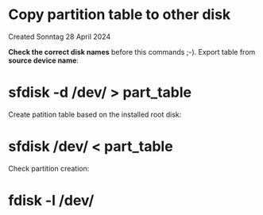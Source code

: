 # Copy partition table to other disk
Created Sonntag 28 April 2024

**Check the correct disk names** before this commands ;-).
Export table from **source device name**:
# sfdisk -d /dev/<Source device name> > part_table
Create patition table based on the installed root disk:
# sfdisk /dev/<Target device name> < part_table
Check partition creation:
# fdisk -l /dev/<Disk name>

